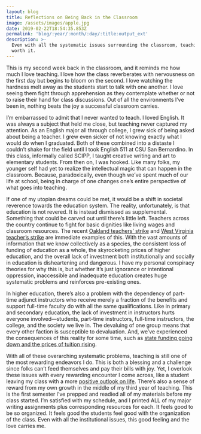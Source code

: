 ```yaml
---
layout: blog
title: Reflections on Being Back in the Classroom
image: /assets/images/apple.jpg
date: 2019-02-22T18:54:35.853Z
permalink: 'blog/:year/:month/:day/:title:output_ext'
description: >-
  Even with all the systematic issues surrounding the classroom, teaching is
  worth it.
---
```

This is my second week back in the classroom, and it reminds me how much I love teaching. I love how the class reverberates with nervousness on the first day but begins to bloom on the second. I love watching the hardness melt away as the students start to talk with one another. I love seeing them fight through apprehension as they contemplate whether or not to raise their hand for class discussions. Out of all the environments I’ve been in, nothing beats the joy a successful classroom carries.



I’m embarrassed to admit that I never wanted to teach. I loved English. It was always a subject that held me close, but teaching never captured my attention. As an English major all through college, I grew sick of being asked about being a teacher. I grew even sicker of not knowing exactly what I would do when I graduated. Both of these combined into a distaste I couldn’t shake for the field until I took English 511 at CSU San Bernardino. In this class, informally called SCIPP, I taught creative writing and art to elementary students. From then on, I was hooked. Like many folks, my younger self had yet to realize the intellectual magic that can happen in the classroom. Because, paradoxically, even though we’ve spent much of our life at school, being in charge of one changes one’s entire perspective of what goes into teaching.



If one of my utopian dreams could be met, it would be a shift in societal reverence towards the education system. The reality, unfortunately, is that education is not revered. It is instead dismissed as supplemental. Something that could be carved out until there’s little left. Teachers across the country continue to fight for basic dignities like living wages and classroom resources. The recent [Oakland teachers’ strike](https://www.vox.com/2019/2/21/18233377/oakland-teachers-strike-2019) and [West Virginia teacher’s strike](https://www.vox.com/2019/2/19/18231486/west-virginia-teacher-strike-2019) are immediate examples of this. With the vast amounts of information that we know collectively as a species, the consistent loss of funding of education as a whole, the skyrocketing prices of higher education, and the overall lack of investment both institutionally and socially in education is disheartening and dangerous. I have my personal conspiracy theories for why this is, but whether it’s just ignorance or intentional oppression, inaccessible and inadequate education creates huge systematic problems and reinforces pre-existing ones. 



In higher education, there’s also a problem with the dependency of part-time adjunct instructors who receive merely a fraction of the benefits and support full-time faculty do with all the same qualifications. Like in primary and secondary education, the lack of investment in instructors hurts everyone involved—students, part-time instructors, full-time instructors, the college, and the society we live in. The devaluing of one group means that every other faction is susceptible to devaluation. And, we’ve experienced the consequences of this reality for some time, such as [state funding going down and the prices of tuition rising](https://www.insidehighered.com/news/2017/07/24/new-study-attempts-show-how-much-state-funding-cuts-push-tuition).



With all of these overarching systematic problems, teaching is still one of the most rewarding endeavors I do. This is both a blessing and a challenge since folks can’t feed themselves and pay their bills with joy. Yet, I overlook these issues with every rewarding encounter I come across, like a student leaving my class with a more [positive outlook on life](https://www.allysonjeffredo.com/blog/2018/12/22/the-struggle-with-writing-about-the-positive). There’s also a sense of reward from my own growth in the middle of my third year of teaching. This is the first semester I’ve prepped and readied all of my materials before my class started. I’m satisfied with my schedule, and I printed ALL of my major writing assignments plus corresponding resources for each. It feels good to be so organized. It feels good the students feel good with the organization of the class. Even with all the institutional issues, this good feeling and the love carries me.
